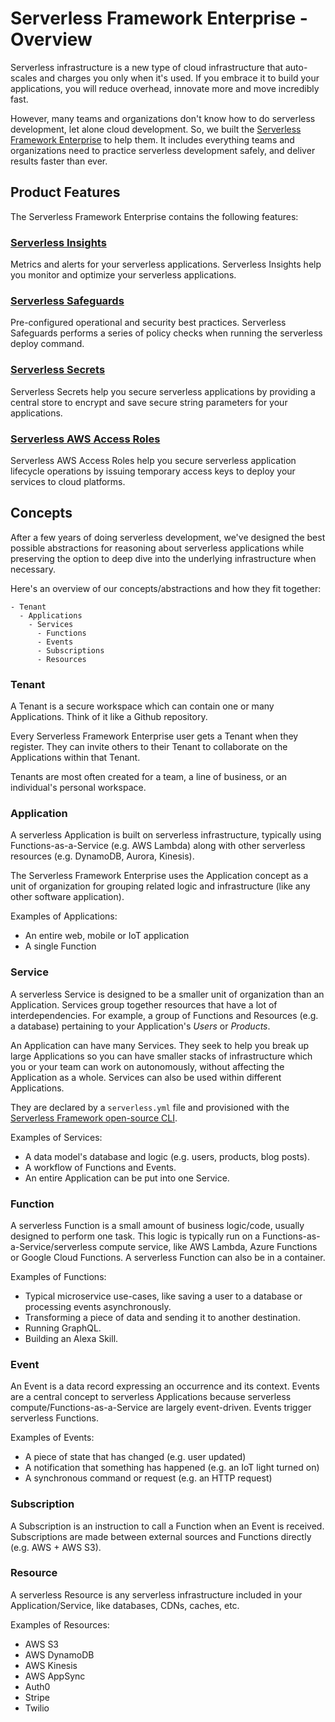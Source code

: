<!--
title: Serverless Framework Enterprise
menuText: framework enterprise
layout: Doc
-->

# Serverless Framework Enterprise - Overview

Serverless infrastructure is a new type of cloud infrastructure that auto-scales and charges you only when it's used.  If you embrace it to build your applications, you will reduce overhead, innovate more and move incredibly fast.

However, many teams and organizations don't know how to do serverless development, let alone cloud development.  So, we built the [Serverless Framework Enterprise](https://serverless.com/enterprise/) to help them.  It includes everything teams and organizations need to practice serverless development safely, and deliver results faster than ever.

## Product Features

The Serverless Framework Enterprise contains the following features:

### [Serverless Insights](./insights.md)

Metrics and alerts for your serverless applications.  Serverless Insights help you monitor and optimize your serverless applications.

### [Serverless Safeguards](./safeguards.md)

Pre-configured operational and security best practices. Serverless Safeguards performs a series of policy checks when running the serverless deploy command.

### [Serverless Secrets](./secrets.md)

Serverless Secrets help you secure serverless applications by providing a central store to encrypt and save secure string parameters for your applications.

### [Serverless AWS Access Roles](./aws-access-role.md)

Serverless AWS Access Roles help you secure serverless application lifecycle operations by issuing temporary access keys to deploy your services to cloud platforms.

## Concepts

After a few years of doing serverless development, we've designed the best possible abstractions for reasoning about serverless applications while preserving the option to deep dive into the underlying infrastructure when necessary.

Here's an overview of our concepts/abstractions and how they fit together:

```
- Tenant
  - Applications 
    - Services
      - Functions
      - Events
      - Subscriptions
      - Resources
```

### Tenant

A Tenant is a secure workspace which can contain one or many Applications.  Think of it like a Github repository.

Every Serverless Framework Enterprise user gets a Tenant when they register.  They can invite others to their Tenant to collaborate on the Applications within that Tenant.

Tenants are most often created for a team, a line of business, or an individual's personal workspace.

### Application

A serverless Application is built on serverless infrastructure, typically using Functions-as-a-Service (e.g. AWS Lambda) along with other serverless resources (e.g. DynamoDB, Aurora, Kinesis).

The Serverless Framework Enterprise uses the Application concept as a unit of organization for grouping related logic and infrastructure (like any other software application).

Examples of Applications:

- An entire web, mobile or IoT application
- A single Function

### Service

A serverless Service is designed to be a smaller unit of organization than an Application.  Services group together resources that have a lot of interdependencies.  For example, a group of Functions and Resources (e.g. a database) pertaining to your Application's *Users* or *Products*.

An Application can have many Services.  They seek to help you break up large Applications so you can have smaller stacks of infrastructure which you or your team can work on autonomously, without affecting the Application as a whole.  Services can also be used within different Applications.

They are declared by a `serverless.yml` file and provisioned with the [Serverless Framework open-source CLI](https://www.github.com/serverless/serverless).

Examples of Services:

- A data model's database and logic (e.g. users, products, blog posts).
- A workflow of Functions and Events.
- An entire Application can be put into one Service.

### Function

A serverless Function is a small amount of business logic/code, usually designed to perform one task.  This logic is typically run on a Functions-as-a-Service/serverless compute service, like AWS Lambda, Azure Functions or Google Cloud Functions.  A serverless Function can also be in a container.

Examples of Functions:

- Typical microservice use-cases, like saving a user to a database or processing events asynchronously.
- Transforming a piece of data and sending it to another destination.
- Running GraphQL.
- Building an Alexa Skill.

### Event

An Event is a data record expressing an occurrence and its context. Events are a central concept to serverless Applications because serverless compute/Functions-as-a-Service are largely event-driven.  Events trigger serverless Functions.

Examples of Events:

- A piece of state that has changed (e.g. user updated)
- A notification that something has happened (e.g. an IoT light turned on)
- A synchronous command or request (e.g. an HTTP request)

### Subscription

A Subscription is an instruction to call a Function when an Event is received.  Subscriptions are made between external sources and Functions directly (e.g. AWS + AWS S3).

### Resource

A serverless Resource is any serverless infrastructure included in your Application/Service, like databases, CDNs, caches, etc.

Examples of Resources:

- AWS S3
- AWS DynamoDB
- AWS Kinesis
- AWS AppSync
- Auth0
- Stripe
- Twilio
